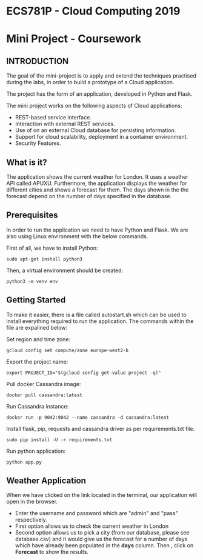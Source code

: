 # ECS781P - Cloud Computing 2019
# Mini Project - Coursework

## INTRODUCTION

The goal of the mini-project is to apply and extend the techniques practised during the labs, in order to build a prototype of a Cloud application.

The project has the form of an application, developed in Python and Flask. 

The mini project works on the following aspects of Cloud applications:

* REST-based service interface.
* Interaction with external REST services.
* Use of on an external Cloud database for persisting information.
* Support for cloud scalability, deployment in a container environment.
* Security Features.

## What is it?
The application shows the current weather for London. It uses a weather API called APUXU. Furthermore, the application displays the weather for different cities and shows a forecast for them. The days shown in the the forecast depend on the number of days specified in the database.  

## Prerequisites
In order to run the application we need to have Python and Flask. We are also using Linux environment with the below commands.

First of all, we have to install Python:
```
sudo apt-get install python3
```
Then, a virtual environment should be created:
```
python3 -m venv env
```

## Getting Started

To make it easier, there is a file called autostart.sh which can be used to install everything required to run the application. The commands within the file are expalined below:

Set region and time zone:
```
gcloud config set compute/zone europe-west2-b
```
Export the project name:
```
export PROJECT_ID="$(gcloud config get-value project -q)"
```
Pull docker Cassandra image:
```
docker pull cassandra:latest
```
Run Cassandra instance:
```
docker run -p 9042:9042 --name cassandra -d cassandra:latest
```
Install flask, pip, requests and cassandra driver as per requirements.txt file.
```
sudo pip install -U -r requirements.txt
```
Run python application:
```
python app.py
```

## Weather Application
When we have clicked on the link located in the terminal, our application will open in the browser.

* Enter the username and password which are "admin" and "pass" respectively.
* First option allows us to check the current weather in London
* Second option allows us to pick a city (from our database, please see database.csv) and it would give us the forecast for a number of days which have already been populated in the **days** column. Then , click on **Forecast** to show the results. 
